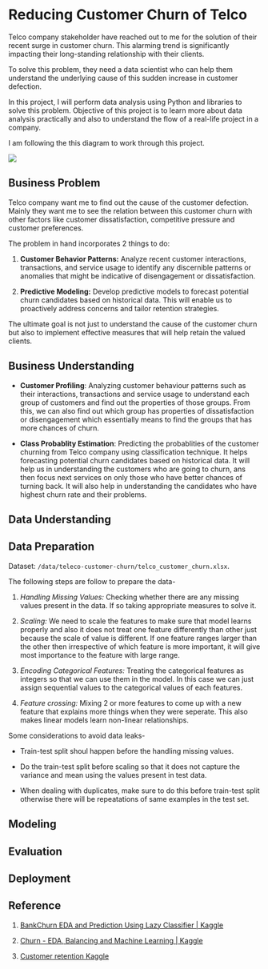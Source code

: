 # Reducing Customer Churn of Telco

Telco company stakeholder have reached out to me for the solution of their recent surge in customer churn. This alarming trend is significantly impacting their long-standing relationship with their clients.

To solve this problem, they need a data scientist who can help them understand the underlying cause of this sudden increase in customer defection.

In this project, I will perform data analysis using Python and libraries to solve this problem. Objective of this project is to learn more about data analysis practically and also to understand the flow of a real-life project in a company.



I am following the this diagram to work through this project.

![](C:\Users\HP\AppData\Roaming\marktext\images\2023-12-25-21-46-06-image.png)

## Business Problem

Telco company want me to find out the cause of the customer defection. Mainly they want me to see the relation between this customer churn with other factors like customer dissatisfaction, competitive pressure and customer preferences.

The problem in hand incorporates 2 things to do:

1. **Customer Behavior Patterns:** Analyze recent customer interactions, transactions, and service usage to identify any discernible patterns or anomalies that might be indicative of disengagement or dissatisfaction.

2. **Predictive Modeling:** Develop predictive models to forecast potential churn candidates based on historical data. This will enable us to proactively address concerns and tailor retention strategies.

The ultimate goal is not just to understand the cause of the customer churn but also to implement effective measures that will help retain the valued clients.

## Business Understanding

- **Customer Profiling**: Analyzing customer behaviour patterns such as their interactions, transactions and service usage to understand each group of customers and find out the properties of those groups. From this, we can also find out which group has properties of dissatisfaction or disengagement which essentially means to find the groups that has more chances of churn.

- **Class Probablity Estimation**: Predicting the probablities of the customer churning from Telco company using classification technique. It helps forecasting potential churn candidates based on historical data. It will help us in understanding the customers who are going to churn, ans then focus next services on only those who have better chances of turning back. It will also help in understanding the candidates who have highest churn rate and their problems.

## Data Understanding

## Data Preparation

Dataset: `/data/teleco-customer-churn/telco_customer_churn.xlsx`.

The following steps are follow to prepare the data-

1. *Handling Missing Values:* Checking whether there are any missing values present in the data. If so taking appropriate measures to solve it.

2. *Scaling:* We need to scale the features to make sure that model learns properly and also it does not treat one feature differently than other just because the scale of value is different. If one feature ranges larger than the other then irrespective of which feature is more important, it will give most importance to the feature with large range.

3. *Encoding Categorical Features:* Treating the categorical features as integers so that we can use them in the model. In this case we can just assign sequential values to the categorical values of each features.

4. *Feature crossing:* Mixing 2 or more features to come up with a new feature that explains more things when they were seperate. This also makes linear models learn non-linear relationships.

Some considerations to avoid data leaks-

- Train-test split shoul happen before the handling missing values.

- Do the train-test split before scaling so that it does not capture the variance and mean using the values present in test data.

- When dealing with duplicates, make sure to do this before train-test split otherwise there will be repeatations of same examples in the test set.

## Modeling

## Evaluation

## Deployment

## Reference

1. [BankChurn EDA and Prediction Using Lazy Classifier | Kaggle](https://www.kaggle.com/code/prathameshgadekar/bankchurn-eda-and-prediction-using-lazy-classifier)

2. [Churn - EDA, Balancing and Machine Learning | Kaggle](https://www.kaggle.com/code/raphaelmarconato/churn-eda-balancing-and-machine-learning)

3. [Customer retention Kaggle](https://www.kaggle.com/datasets/uttamp/store-data)
